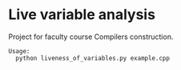 # Live variable analysis

Project for faculty course Compilers construction.

```
Usage:
  python liveness_of_variables.py example.cpp
```
